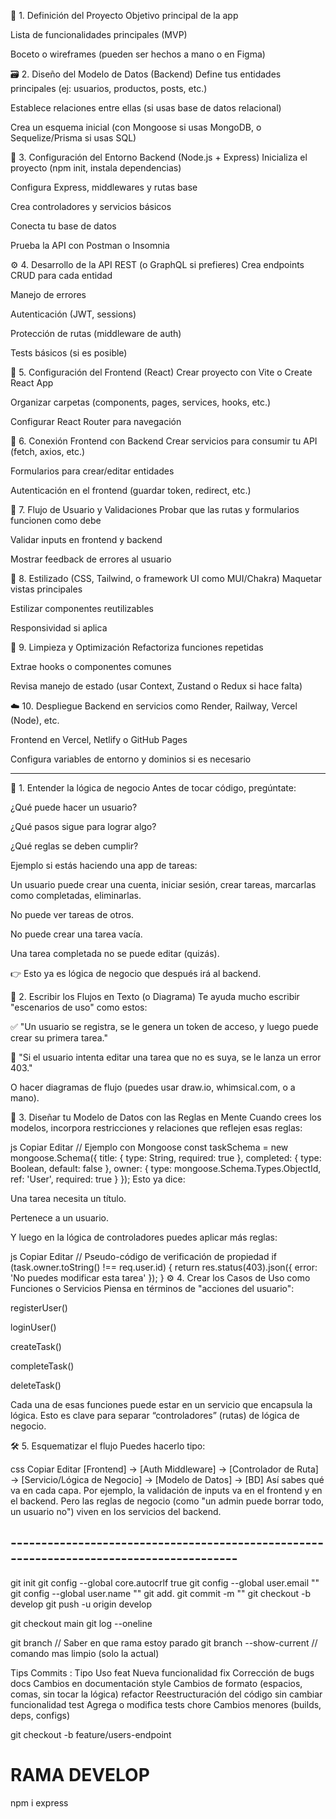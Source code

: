🧱 1. Definición del Proyecto
Objetivo principal de la app

Lista de funcionalidades principales (MVP)

Boceto o wireframes (pueden ser hechos a mano o en Figma)

🗃️ 2. Diseño del Modelo de Datos (Backend)
Define tus entidades principales (ej: usuarios, productos, posts, etc.)

Establece relaciones entre ellas (si usas base de datos relacional)

Crea un esquema inicial (con Mongoose si usas MongoDB, o Sequelize/Prisma si usas SQL)

🔧 3. Configuración del Entorno Backend (Node.js + Express)
Inicializa el proyecto (npm init, instala dependencias)

Configura Express, middlewares y rutas base

Crea controladores y servicios básicos

Conecta tu base de datos

Prueba la API con Postman o Insomnia

⚙️ 4. Desarrollo de la API REST (o GraphQL si prefieres)
Crea endpoints CRUD para cada entidad

Manejo de errores

Autenticación (JWT, sessions)

Protección de rutas (middleware de auth)

Tests básicos (si es posible)

🧩 5. Configuración del Frontend (React)
Crear proyecto con Vite o Create React App

Organizar carpetas (components, pages, services, hooks, etc.)

Configurar React Router para navegación

🔄 6. Conexión Frontend con Backend
Crear servicios para consumir tu API (fetch, axios, etc.)

Formularios para crear/editar entidades

Autenticación en el frontend (guardar token, redirect, etc.)

🧪 7. Flujo de Usuario y Validaciones
Probar que las rutas y formularios funcionen como debe

Validar inputs en frontend y backend

Mostrar feedback de errores al usuario

🎨 8. Estilizado (CSS, Tailwind, o framework UI como MUI/Chakra)
Maquetar vistas principales

Estilizar componentes reutilizables

Responsividad si aplica

🧹 9. Limpieza y Optimización
Refactoriza funciones repetidas

Extrae hooks o componentes comunes

Revisa manejo de estado (usar Context, Zustand o Redux si hace falta)

☁️ 10. Despliegue
Backend en servicios como Render, Railway, Vercel (Node), etc.

Frontend en Vercel, Netlify o GitHub Pages

Configura variables de entorno y dominios si es necesario

-------------------------------------------------------------------------------------------

🧠 1. Entender la lógica de negocio
Antes de tocar código, pregúntate:

¿Qué puede hacer un usuario?

¿Qué pasos sigue para lograr algo?

¿Qué reglas se deben cumplir?

Ejemplo si estás haciendo una app de tareas:

Un usuario puede crear una cuenta, iniciar sesión, crear tareas, marcarlas como completadas, eliminarlas.

No puede ver tareas de otros.

No puede crear una tarea vacía.

Una tarea completada no se puede editar (quizás).

👉 Esto ya es lógica de negocio que después irá al backend.

📄 2. Escribir los Flujos en Texto (o Diagrama)
Te ayuda mucho escribir "escenarios de uso" como estos:

✅ "Un usuario se registra, se le genera un token de acceso, y luego puede crear su primera tarea."

🛑 "Si el usuario intenta editar una tarea que no es suya, se le lanza un error 403."

O hacer diagramas de flujo (puedes usar draw.io, whimsical.com, o a mano).

🧱 3. Diseñar tu Modelo de Datos con las Reglas en Mente
Cuando crees los modelos, incorpora restricciones y relaciones que reflejen esas reglas:

js
Copiar
Editar
// Ejemplo con Mongoose
const taskSchema = new mongoose.Schema({
  title: { type: String, required: true },
  completed: { type: Boolean, default: false },
  owner: { type: mongoose.Schema.Types.ObjectId, ref: 'User', required: true }
});
Esto ya dice:

Una tarea necesita un título.

Pertenece a un usuario.

Y luego en la lógica de controladores puedes aplicar más reglas:

js
Copiar
Editar
// Pseudo-código de verificación de propiedad
if (task.owner.toString() !== req.user.id) {
  return res.status(403).json({ error: 'No puedes modificar esta tarea' });
}
⚙️ 4. Crear los Casos de Uso como Funciones o Servicios
Piensa en términos de "acciones del usuario":

registerUser()

loginUser()

createTask()

completeTask()

deleteTask()

Cada una de esas funciones puede estar en un servicio que encapsula la lógica. Esto es clave para separar “controladores” (rutas) de lógica de negocio.

🛠 5. Esquematizar el flujo
Puedes hacerlo tipo:

css
Copiar
Editar
[Frontend] → [Auth Middleware] → [Controlador de Ruta] → [Servicio/Lógica de Negocio] → [Modelo de Datos] → [BD]
Así sabes qué va en cada capa. Por ejemplo, la validación de inputs va en el frontend y en el backend. Pero las reglas de negocio (como "un admin puede borrar todo, un usuario no") viven en los servicios del backend.

## ---------------------------------------------------------------------------------------- ##


git init
git config --global core.autocrlf true
git config --global user.email ""
git config --global user.name ""
git add.
git commit -m ""
git checkout -b develop
git push -u origin develop

git checkout main
git log --oneline

git branch // Saber en que rama estoy parado
git branch --show-current // comando mas limpio (solo la actual)

Tips Commits :
    Tipo	Uso
    feat	Nueva funcionalidad
    fix	Corrección de bugs
    docs	Cambios en documentación
    style	Cambios de formato (espacios, comas, sin tocar la lógica)
    refactor	Reestructuración del código sin cambiar funcionalidad
    test	Agrega o modifica tests
    chore	Cambios menores (builds, deps, configs)

    

git checkout -b feature/users-endpoint

# RAMA DEVELOP

npm i express
